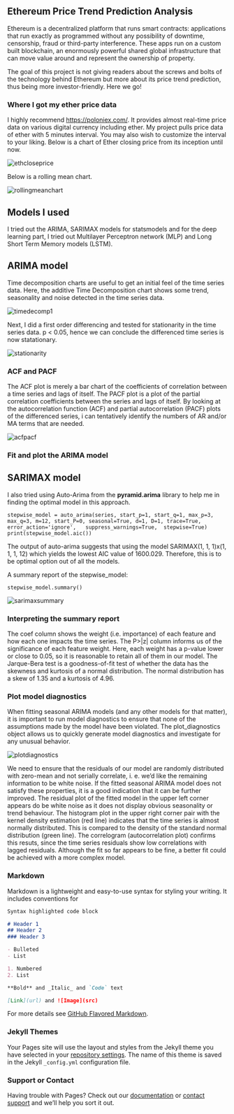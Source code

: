 ## Ethereum Price Trend Prediction Analysis 
Ethereum is a decentralized platform that runs smart contracts: applications that run exactly as programmed without any possibility of downtime, censorship, fraud or third-party interference. These apps run on a custom built blockchain, an enormously powerful shared global infrastructure that can move value around and represent the ownership of property.

The goal of this project is not giving readers about the screws and bolts of the technology behind Ethereum but more about its price trend prediction, thus being more investor-friendly. Here we go!

### Where I got my ether price data
I highly recommend https://poloniex.com/. It provides almost real-time price data on various digital currency including ether. My project pulls price data of ether with 5 minutes interval. You may also wish to customize the interval to your liking. Below is a chart of Ether closing price from its inception until now. 

![ethcloseprice](/image/ethcloseprice.png)

Below is a rolling mean chart. 

![rollingmeanchart](/image/rollingmeanchart.png)


## Models I used
I tried out the ARIMA, SARIMAX models for statsmodels and for the deep learning part, I tried out Multilayer Perceptron network (MLP) and Long Short Term Memory models (LSTM).

## ARIMA model

Time decomposition charts are useful to get an initial feel of the time series data. Here, the additive Time Decomposition chart shows some trend, seasonality and noise detected in the time series data. 

![timedecomp1](/image/arima/rollingmeanchart.png)

Next, I did a first order differencing and tested for stationarity in the time series data. p < 0.05, hence we can conclude the differenced time series is now statationary.

![stationarity](/image/arima/stationarity.png)

### ACF and PACF
The ACF plot is merely a bar chart of the coefficients of correlation between a time series and lags of itself. The PACF plot is a plot of the partial correlation coefficients between the series and lags of itself. By looking at the autocorrelation function (ACF) and partial autocorrelation (PACF) plots of the differenced series, i can tentatively identify the numbers of AR and/or MA terms that are needed. 

![acfpacf](/image/arima/acfpacf.png)

### Fit and plot the ARIMA model


## SARIMAX model
I also tried using Auto-Arima from the **pyramid.arima** library to help me in finding the optimal model in this approach. 

`stepwise_model = auto_arima(series, start_p=1, start_q=1,
                           max_p=3, max_q=3, m=12,
                           start_P=0, seasonal=True,
                           d=1, D=1, trace=True,
                           error_action='ignore',  
                           suppress_warnings=True, 
                           stepwise=True)
print(stepwise_model.aic())`

The output of auto-arima suggests that using the model SARIMAX(1, 1, 1)x(1, 1, 1, 12) which yields the lowest AIC value of 1600.029. Therefore, this is to be optimal option out of all the models.

A summary report of the stepwise_model:

`stepwise_model.summary()`

![sarimaxsummary](/image/sarimax/sarimaxsummary.png)

### Interpreting the summary report

The coef column shows the weight (i.e. importance) of each feature and how each one impacts the time series. The P>|z| column informs us of the significance of each feature weight. Here, each weight has a p-value lower or close to 0.05, so it is reasonable to retain all of them in our model. The Jarque-Bera test is a goodness-of-fit test of whether the data has the skewness and kurtosis of a normal distribution. The normal distribution has a skew of 1.35 and a kurtosis of 4.96.

### Plot model diagnostics
When fitting seasonal ARIMA models (and any other models for that matter), it is important to run model diagnostics to ensure that none of the assumptions made by the model have been violated. The plot_diagnostics object allows us to quickly generate model diagnostics and investigate for any unusual behavior.

![plotdiagnostics](/image/sarimax/plotdiagnostics.png)

We need to ensure that the residuals of our model are randomly distributed with zero-mean and not serially correlate, i. e. we’d like the remaining information to be white noise. If the fitted seasonal ARIMA model does not satisfy these properties, it is a good indication that it can be further improved.
The residual plot of the fitted model in the upper left corner appears do be white noise as it does not display obvious seasonality or trend behaviour. The histogram plot in the upper right corner pair with the kernel density estimation (red line) indicates that the time series is almost normally distributed. This is compared to the density of the standard normal distribution (green line). The correlogram (autocorrelation plot) confirms this resuts, since the time series residuals show low correlations with lagged residuals.
Although the fit so far appears to be fine, a better fit could be achieved with a more complex model.



### Markdown

Markdown is a lightweight and easy-to-use syntax for styling your writing. It includes conventions for

```markdown
Syntax highlighted code block

# Header 1
## Header 2
### Header 3

- Bulleted
- List

1. Numbered
2. List

**Bold** and _Italic_ and `Code` text

[Link](url) and ![Image](src)
```

For more details see [GitHub Flavored Markdown](https://guides.github.com/features/mastering-markdown/).

### Jekyll Themes

Your Pages site will use the layout and styles from the Jekyll theme you have selected in your [repository settings](https://github.com/Matthew-Han-yy/capstone1/settings). The name of this theme is saved in the Jekyll `_config.yml` configuration file.

### Support or Contact

Having trouble with Pages? Check out our [documentation](https://help.github.com/categories/github-pages-basics/) or [contact support](https://github.com/contact) and we’ll help you sort it out.
